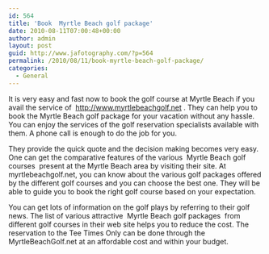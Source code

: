 ```yaml
---
id: 564
title: 'Book  Myrtle Beach golf package'
date: 2010-08-11T07:00:48+00:00
author: admin
layout: post
guid: http://www.jafotography.com/?p=564
permalink: /2010/08/11/book-myrtle-beach-golf-package/
categories:
  - General
---
```

It is very easy and fast now to book the golf course at Myrtle Beach if you avail the service of &nbsp;http://www.myrtlebeachgolf.net&nbsp;. They can help you to book the Myrtle Beach golf package for your vacation without any hassle. You can enjoy the services of the golf reservation specialists available with them. A phone call is enough to do the job for you.

They provide the quick quote and the decision making becomes very easy. One can get the comparative features of the various &nbsp;Myrtle Beach golf courses&nbsp; present at the Myrtle Beach area by visiting their site. At myrtlebeachgolf.net, you can know about the various golf packages offered by the different golf courses and you can choose the best one. They will be able to guide you to book the right golf course based on your expectation.

You can get lots of information on the golf plays by referring to their golf news. The list of various attractive &nbsp;Myrtle Beach golf packages&nbsp; from different golf courses in their web site helps you to reduce the cost. The reservation to the Tee Times Only can be done through the MyrtleBeachGolf.net at an affordable cost and within your budget.